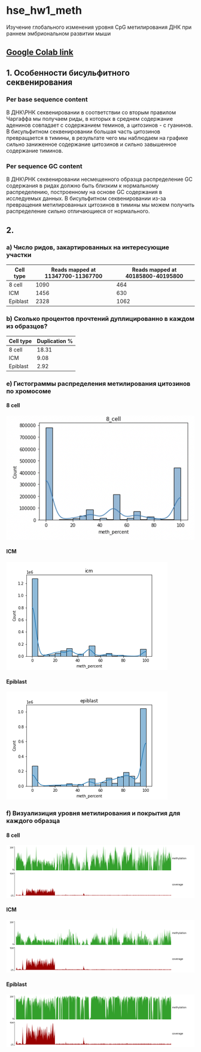 # hse_hw1_meth
Изучение глобального изменения уровня CpG метилирования ДНК при раннем эмбриональном развитии мыши
## [Google Colab link](https://colab.research.google.com/drive/1lTmqBHPXeiX-GZQMxfl7XUzR-kQB5bwS?usp=sharing)
## 1. Особенности бисульфитного секвенирования
### Per base sequence content
В ДНК\РНК секвенировании в соответствии со вторым правилом Чаргаффа мы получаем риды, в которых в среднем содержание аденинов совпадает с содержанием теминов, а цитозинов - с гуанинов. В бисульфитном секвенировании большая часть цитозинов превращается в тимины, в результате чего мы наблюдаем на графике сильно заниженное содержание цитозинов и сильно завышенное содержание тиминов.
### Per sequence GC content
В ДНК\РНК секвенировании несмещенного образца распределение GC содержания в ридах должно быть близким к нормальному распределению, построенному на основе GC содержания в исследуемых данных. В бисульфитном секвенировании из-за превращения метилированных цитозинов в тимины мы можем получить распределение сильно отличающиеся от нормального.
## 2.
### a) Число ридов, закартированных на интересующие участки
Cell type | Reads mapped at 11347700-11367700 | Reads mapped at 40185800-40195800 |
 --- |--- |---
8 cell | 1090 | 464
ICM | 1456 | 630
Epiblast | 2328 | 1062
### b) Сколько процентов прочтений дуплицированно в каждом из образцов?
Cell type | Duplication % |
 --- |---
8 cell | 18.31
ICM | 9.08
Epiblast | 2.92
### e) Гистограммы распределения метилирования цитозинов по хромосоме
#### 8 cell
![](images/8_cell_hist.png)
#### ICM
![](images/icm_hist.png)
#### Epiblast
![](images/epiblast_hist.png)
### f) Визуализиция уровня метилирования и покрытия для каждого образца
#### 8 cell
![](images/cell8_track.png)
#### ICM
![](images/icm_track.png)
#### Epiblast
![](images/epiblast_track.png)
